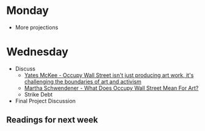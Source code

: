 # Monday

+ More projections

# Wednesday

+ Discuss
	+ [Yates McKee - Occupy Wall Street isn't just producing art work, it's challenging the boundaries of art and activism](https://www.thenation.com/article/arts-occupation/)
	+ [Martha Schwendener - What Does Occupy Wall Street Mean For Art?](https://www.villagevoice.com/2011/10/19/what-does-occupy-wall-street-mean-for-art/)
	+ Strike Debt
+ Final Project Discussion

## Readings for next week
